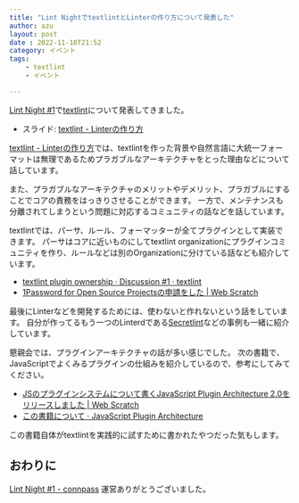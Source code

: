 ```yaml
---
title: "Lint NightでtextlintとLinterの作り方について発表した"
author: azu
layout: post
date : 2022-11-18T21:52
category: イベント
tags:
    - textlint
    - イベント

---
```


[Lint Night #1](https://lintnight.connpass.com/event/263931/)で[textlint](https://textlint.github.io/)について発表してきました。

- スライド: [textlint - Linterの作り方](https://azu.github.io/slide/2022/lint-night/textlint.html)

[textlint - Linterの作り方](https://azu.github.io/slide/2022/lint-night/textlint.html)では、textlintを作った背景や自然言語に大統一フォーマットは無理であるためプラガブルなアーキテクチャをとった理由などについて話しています。

また、プラガブルなアーキテクチャのメリットやデメリット、プラガブルにすることでコアの責務をはっきりさせることができます。
一方で、メンテナンスも分離されてしまうという問題に対応するコミュニティの話などを話しています。

textlintでは、パーサ、ルール、フォーマッターが全てプラグインとして実装できます。
パーサはコアに近いものにしてtextlint organizationにプラグインコミュニティを作り、ルールなどは別のOrganizationに分けている話なども紹介しています。

- [textlint plugin ownership · Discussion #1 · textlint](https://github.com/orgs/textlint/discussions/1)
- [1Password for Open Source Projectsの申請をした | Web Scratch](https://efcl.info/2022/09/23/1password-teams-open-source/)

最後にLinterなどを開発するためには、使わないと作れないという話をしています。
自分が作ってるもう一つのLinterdである[Secretlint](https://secretlint.github.io/)などの事例も一緒に紹介しています。

懇親会では、プラグインアーキテクチャの話が多い感じでした。
次の書籍で、JavaScriptでよくみるプラグインの仕組みを紹介しているので、参考にしてみてください。

- [JSのプラグインシステムについて書くJavaScript Plugin Architecture 2.0をリリースしました | Web Scratch](https://efcl.info/2020/09/13/javascript-plugin-architecture-2.0/)
- [この書籍について · JavaScript Plugin Architecture](https://azu.github.io/JavaScript-Plugin-Architecture/)

この書籍自体がtextlintを実践的に試すために書かれたやつだった気もします。

## おわりに

[Lint Night #1 - connpass](https://lintnight.connpass.com/event/263931/) 運営ありがとうございました。
